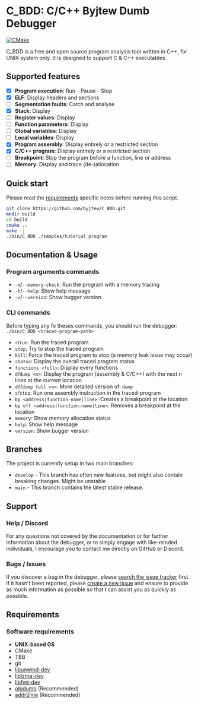 # C_BDD: C/C++ Byjtew Dumb Debugger

[![CMake](https://github.com/byjtew/C_BDD/actions/workflows/cmake.yml/badge.svg)](https://github.com/byjtew/C_BDD/actions/workflows/cmake.yml)

C_BDD is a free and open source program analysis tool written in C++, for UNIX system only. It is designed to support C
& C++ executables.

## Supported features

- [X] **Program execution**: Run - Pause - Stop
- [X] **ELF**: Display headers and sections
- [ ] **Segmentation faults**: Catch and analyse
- [X] **Stack**: Display
- [ ] **Register values**: Display
- [ ] **Function parameters**: Display
- [ ] **Global variables**: Display
- [ ] **Local variables**: Display
- [X] **Program assembly**: Display entirely or a restricted section
- [X] **C/C++ program**: Display entirely or a restricted section
- [ ] **Breakpoint**: Stop the program before a function, line or address
- [ ] **Memory**: Display and trace (de-)allocation

## Quick start

Please read the [requirements](#Requirements) specific notes before running this script.

```bash
git clone https://github.com/byjtew/C_BDD.git
mkdir build
cd build
cmake ..
make -j
./bin/C_BDD ./samples/tutorial_program
```

## Documentation & Usage

### Program arguments commands

- `-m`/`--memory-check`: Run the program with a memory tracing
- `-h`/`--help`: Show help message
- `-v`/`--version`: Show bugger version

### CLI commands

Before typing any fo theses commands, you should run the debugger:\
`./bin/C_BDD <traced-program-path>`

- `r`/`run`: Run the traced program
- `stop`: Try to stop the traced program
- `kill`: Force the traced program to stop (a memory leak issue may occur)
- `status`: Display the overall traced program status
- `functions <full>`: Display every functions
- `d`/`dump <n>`: Display the program (assembly & C/C++) with the next *n* lines at the current location
- `df`/`dump full <n>`: More detailed version of: `dump`
- `s`/`step`: Run one assembly instruction in the traced-program
- `bp <address|function-name|line>`: Creates a breakpoint at the location
- `bp off <address|function-name|line>`: Removes a breakpoint at the location
- `memory`: Show memory allocation status
- `help`: Show help message
- `version`: Show bugger version

## Branches

The project is currently setup in two main branches:

- `develop` - This branch has often new features, but might also contain breaking changes. Might be unstable
- `main` - This branch contains the latest stable release.

## Support

### Help / Discord

For any questions not covered by the documentation or for further information about the debugger, or to simply engage
with like-minded individuals, I encourage you to contact me directly on GitHub or Discord.

### Bugs / Issues

If you discover a bug in the debugger, please
[search the issue tracker](https://github.com/byjtew/C_BDD/issues?q=is%3Aopen+is%3Aissue)
first. If it hasn't been reported, please
[create a new issue](https://github.com/byjtew/C_BDD/issues/new/choose) and ensure to provide as much information as
possible so that I can assist you as quickly as possible.

## Requirements

### Software requirements

- **UNIX-based OS**
- CMake
- TBB
- git
- [libunwind-dev](https://github.com/libunwind/libunwind)
- [liblzma-dev](https://github.com/kobolabs/liblzma)
- [libfmt-dev](https://github.com/fmtlib/fmt)
- [objdump](https://www.man7.org/linux/man-pages/man1/objdump.1.html) (Recommended)
- [addr2line](https://www.man7.org/linux/man-pages/man1/addr2line.1.html) (Recommended)
